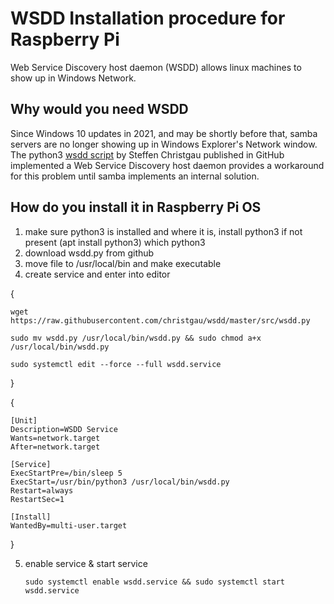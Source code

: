 # WSDD Installation procedure for Raspberry Pi
Web Service Discovery host daemon (WSDD) allows linux machines to show up in Windows Network.
## Why would you need WSDD
Since Windows 10 updates in 2021, and may be shortly before that, samba servers are no longer showing up in Windows Explorer's Network window.
The python3 [wsdd script](https://github.com/christgau/wsdd) by Steffen Christgau published in GitHub implemented a Web Service Discovery host daemon provides a workaround for this problem until samba implements an internal solution.
## How do you install it in Raspberry Pi OS
1. make sure python3 is installed and where it is, install python3 if not present (apt install python3) 
	which python3
1. download wsdd.py from github
1. move file to /usr/local/bin and make executable
1. create service and enter into editor


{

	wget https://raw.githubusercontent.com/christgau/wsdd/master/src/wsdd.py

	sudo mv wsdd.py /usr/local/bin/wsdd.py && sudo chmod a+x /usr/local/bin/wsdd.py

	sudo systemctl edit --force --full wsdd.service
    
}


{

	[Unit]
	Description=WSDD Service
	Wants=network.target
	After=network.target
	 
	[Service]
	ExecStartPre=/bin/sleep 5
	ExecStart=/usr/bin/python3 /usr/local/bin/wsdd.py
	Restart=always
	RestartSec=1
	 
	[Install]
	WantedBy=multi-user.target

}


5. enable service & start service

	`sudo systemctl enable wsdd.service && sudo systemctl start wsdd.service`

